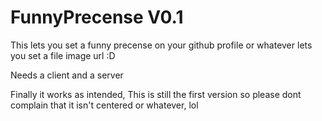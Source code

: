 # FunnyPrecense V0.1

This lets you set a funny precense on your github profile or whatever lets you set a file image url :D

Needs a client and a server

Finally it works as intended, This is still the first version so please dont complain that it isn't centered or whatever, lol